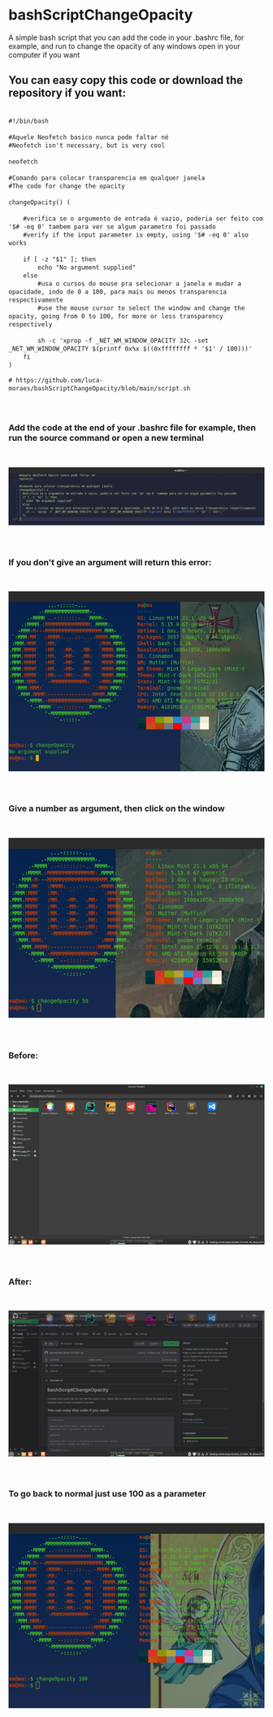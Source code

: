 # bashScriptChangeOpacity
A simple bash script that you can add the code in your .bashrc file, for example, and run to change the opacity of any windows open in your computer if you want

## You can easy copy this code or download the repository if you want:

```shell

#!/bin/bash

#Aquele Neofetch basico nunca pode faltar né
#Neofetch isn't necessary, but is very cool

neofetch

#Comando para colocar transparencia em qualquer janela
#The code for change the opacity

changeOpacity() (

	#verifica se o argumento de entrada é vazio, poderia ser feito com '$# -eq 0' tambem para ver se algum parametro foi passado
	#verify if the input parameter is empty, using '$# -eq 0' also works

	if [ -z "$1" ]; then
		echo "No argument supplied"
	else
		#usa o cursos do mouse pra selecionar a janela e mudar a opacidade, indo de 0 a 100, para mais ou menos transparencia respectivamente
		#use the mouse cursor to select the window and change the opacity, going from 0 to 100, for more or less transparency respectively

		sh -c 'xprop -f _NET_WM_WINDOW_OPACITY 32c -set _NET_WM_WINDOW_OPACITY $(printf 0x%x $((0xffffffff * '$1' / 100)))'
	fi
)

```

```shell
# https://github.com/luca-moraes/bashScriptChangeOpacity/blob/main/script.sh
```

&nbsp;

##

### Add the code at the end of your .bashrc file for example, then run the source command or open a new terminal
&nbsp;

![Bashrc file with the code](https://github.com/luca-moraes/bashScriptChangeOpacity/blob/main/imgs/1.png)

&nbsp;

##

### If you don't give an argument will return this error:
&nbsp;

![Bashrc file with the code](https://github.com/luca-moraes/bashScriptChangeOpacity/blob/main/imgs/2.png)

&nbsp;

##

### Give a number as argument, then click on the window
&nbsp;

![Bashrc file with the code](https://github.com/luca-moraes/bashScriptChangeOpacity/blob/main/imgs/3.png)

&nbsp;

##

### Before:
&nbsp;

![Bashrc file with the code](https://github.com/luca-moraes/bashScriptChangeOpacity/blob/main/imgs/4.png)

&nbsp;

##

### After:
&nbsp;

![Bashrc file with the code](https://github.com/luca-moraes/bashScriptChangeOpacity/blob/main/imgs/5.png)

&nbsp;

##

### To go back to normal just use 100 as a parameter
&nbsp;

![Bashrc file with the code](https://github.com/luca-moraes/bashScriptChangeOpacity/blob/main/imgs/6.png)
